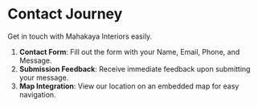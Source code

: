 # Contact Journey

Get in touch with Mahakaya Interiors easily.

1. **Contact Form**: Fill out the form with your Name, Email, Phone, and Message.
2. **Submission Feedback**: Receive immediate feedback upon submitting your message.
3. **Map Integration**: View our location on an embedded map for easy navigation.